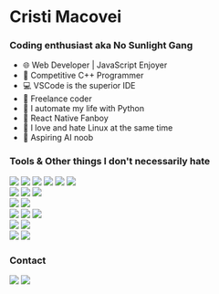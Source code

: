 # Cristi Macovei

### Coding enthusiast aka No Sunlight Gang
<ul>
  <li>🌐 Web Developer | JavaScript Enjoyer </li>
  <li>🏁 Competitive C++ Programmer </li>
  <li>💻 VSCode is the superior IDE </li>
  <li>💸 Freelance coder </li>
  <li>🐍 I automate my life with Python </li>
  <li>📳 React Native Fanboy </li>
  <li>🐧 I love and hate Linux at the same time </li>
  <li>🤖 Aspiring AI noob </li>
</ul>

### Tools & Other things I don't necessarily hate
<img src='https://img.shields.io/badge/-JavaScript-e8c238?logo=javascript&logoColor=white&style=flat'/> <img src='https://img.shields.io/badge/-Nodejs-1d8f24?logo=nodedotjs&logoColor=white&style=flat'/>
<img src='https://img.shields.io/badge/-C++-2050d4?logo=cplusplus&logoColor=white&style=flat'/>
<img src='https://img.shields.io/badge/-Java-c72e20?logo=java&logoColor=white&style=flat'/>
<img src='https://img.shields.io/badge/-Python-1842cc?logo=python&logoColor=yellow&style=flat'/>
<img src='https://img.shields.io/badge/-Rust-e07707?logo=rust&logoColor=white&style=flat'/>
<br/>
<img src='https://img.shields.io/badge/-Next.js-000000?logo=nextdotjs&logoColor=white&style=flat'/>
<img src='https://img.shields.io/badge/-React.js-61dafb?logo=react&logoColor=white&style=flat'/>
<img src='https://img.shields.io/badge/-Flask-e8c238?logo=flask&logoColor=black&style=flat'/>
<br/>
<img src='https://img.shields.io/badge/-express.js-3a3a3a?logo=express&logoColor=white&style=flat'/>
<img src='https://img.shields.io/badge/-GraphQL-d21ddb?logo=react&logoColor=white&style=flat'/>
<br/>
<img src='https://img.shields.io/badge/-SQLite-0f7ad1?logo=sqlite&logoColor=white&style=flat'/>
<img src='https://img.shields.io/badge/-PostgreSQL-c72e20?logo=postgresql&logoColor=white&style=flat'/>
<img src='https://img.shields.io/badge/-MongoDB-1d8f24?logo=mongodb&logoColor=white&style=flat'/>
<br/>
<img src='https://img.shields.io/badge/-Flutter-2050d4?logo=flutter&logoColor=white&style=flat'/>
<img src='https://img.shields.io/badge/-Android-0fd13f?logo=android&logoColor=white&style=flat'/>
<br/>
<img src='https://img.shields.io/badge/-Tensorflow-e8ad09?logo=tensorflow&logoColor=white&style=flat'/>
<img src='https://img.shields.io/badge/-OpenCV-1dcfc9?logo=opencv&logoColor=white&style=flat'/>

### Contact 
[<img src='https://img.shields.io/badge/-email-c72e20?logo=gmail&logoColor=white&style=flat'/>](mailto://cristimacovei.dev)
<img src='https://img.shields.io/badge/-cristi%203145-5865f2?logo=discord&logoColor=white&style=flat'/>
